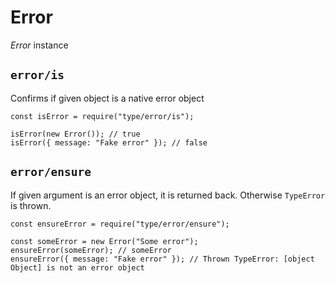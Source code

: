 <h1 id="error">Error</h1>

<p><em>Error</em> instance</p>

<h2 id="%60error%2Fis%60"><code>error/is</code></h2>

<p>Confirms if given object is a native error object</p>

<pre><code class="javascript">const isError = require("type/error/is");

isError(new Error()); // true
isError({ message: "Fake error" }); // false
</code></pre>

<h2 id="%60error%2Fensure%60"><code>error/ensure</code></h2>

<p>If given argument is an error object, it is returned back. Otherwise <code>TypeError</code> is thrown.</p>

<pre><code class="javascript">const ensureError = require("type/error/ensure");

const someError = new Error("Some error");
ensureError(someError); // someError
ensureError({ message: "Fake error" }); // Thrown TypeError: [object Object] is not an error object
</code></pre>
